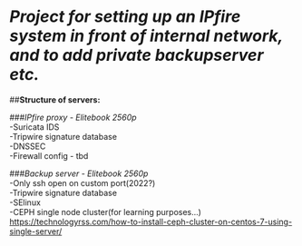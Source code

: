 # ***Project for setting up an IPfire system in front of internal network, and to add private backupserver etc.***

##**Structure of servers:**
    
###*IPfire proxy - Elitebook 2560p*  
-Suricata IDS  
-Tripwire signature database  
-DNSSEC  
-Firewall config - tbd  

###*Backup server - Elitebook 2560p*  
-Only ssh open on custom port(2022?)  
-Tripwire signature database  
-SElinux  
-CEPH single node cluster(for learning purposes...)  
https://technologyrss.com/how-to-install-ceph-cluster-on-centos-7-using-single-server/
